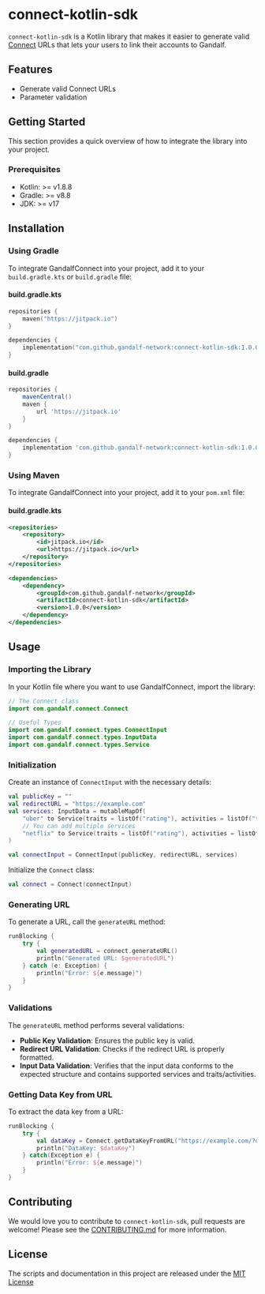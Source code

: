 # connect-kotlin-sdk

`connect-kotlin-sdk` is a Kotlin library that makes it easier to generate valid [Connect](https://docs.gandalf.network/concepts/connect) URLs that lets your users to link their accounts to Gandalf.

## Features

- Generate valid Connect URLs
- Parameter validation

## Getting Started

This section provides a quick overview of how to integrate the library into your project.

### Prerequisites

- Kotlin: >= v1.8.8
- Gradle: >= v8.8
- JDK:    >= v17

## Installation

### Using Gradle

To integrate GandalfConnect into your project, add it to your `build.gradle.kts` or `build.gradle` file:

#### build.gradle.kts

```kotlin
repositories {
    maven("https://jitpack.io")
}

dependencies {
    implementation("com.github.gandalf-network:connect-kotlin-sdk:1.0.0")
}
```

#### build.gradle

```groovy
repositories {
    mavenCentral()
    maven {
        url 'https://jitpack.io'
    }
}

dependencies {
    implementation 'com.github.gandalf-network:connect-kotlin-sdk:1.0.0'
}
```

### Using Maven

To integrate GandalfConnect into your project, add it to your `pom.xml` file:

#### build.gradle.kts

```xml
<repositories>
    <repository>
        <id>jitpack.io</id>
        <url>https://jitpack.io</url>
    </repository>
</repositories>

<dependencies>
    <dependency>
        <groupId>com.github.gandalf-network</groupId>
        <artifactId>connect-kotlin-sdk</artifactId>
        <version>1.0.0</version>
    </dependency>
</dependencies>
```

## Usage

### Importing the Library

In your Kotlin file where you want to use GandalfConnect, import the library:

```kotlin
// The Connect class
import com.gandalf.connect.Connect

// Useful Types
import com.gandalf.connect.types.ConnectInput
import com.gandalf.connect.types.InputData
import com.gandalf.connect.types.Service
```

### Initialization

Create an instance of `ConnectInput` with the necessary details:

```kotlin
val publicKey = ""
val redirectURL = "https://example.com"
val services: InputData = mutableMapOf(
    "uber" to Service(traits = listOf("rating"), activities = listOf("trip")),
    // You can add multiple services
    "netflix" to Service(traits = listOf("rating"), activities = listOf("trip"), required = false), // the required prop is used to make a service optional
)

val connectInput = ConnectInput(publicKey, redirectURL, services)
```

Initialize the `Connect` class:

```kotlin
val connect = Connect(connectInput)
```

### Generating URL

To generate a URL, call the `generateURL` method:

```kotlin
runBlocking {
    try {
        val generatedURL = connect.generateURL()
        println("Generated URL: $generatedURL")
    } catch (e: Exception) {
        println("Error: ${e.message}")
    }
}
```

### Validations

The `generateURL` method performs several validations:

- **Public Key Validation**: Ensures the public key is valid.
- **Redirect URL Validation**: Checks if the redirect URL is properly formatted.
- **Input Data Validation**: Verifies that the input data conforms to the expected structure and contains supported services and traits/activities.

### Getting Data Key from URL

To extract the data key from a URL:

```kotlin
runBlocking {
    try {
        val dataKey = Connect.getDataKeyFromURL("https://example.com/?dataKey=a100")
        println("DataKey: $dataKey")
    } catch(Exception e) {
        println("Error: ${e.message}")
    }
}
```

## Contributing

We would love you to contribute to `connect-kotlin-sdk`, pull requests are welcome! Please see the [CONTRIBUTING.md](CONTRIBUTING.md) for more information.

## License

The scripts and documentation in this project are released under the [MIT License](LICENSE.md)
